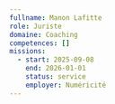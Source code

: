 ```yaml
---
fullname: Manon Lafitte
role: Juriste
domaine: Coaching
competences: []
missions:
  - start: 2025-09-08
    end: 2026-01-01
    status: service
    employer: Numéricité
---
```

